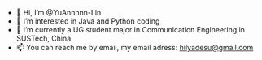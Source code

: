 - 👋 Hi, I’m @YuAnnnnn-Lin
- 👀 I’m interested in Java and Python coding
- 🌱 I’m currently a UG student major in Communication Engineering in SUSTech, China
- 📫 You can reach me by email, my email adress: hilyadesu@gmail.com
